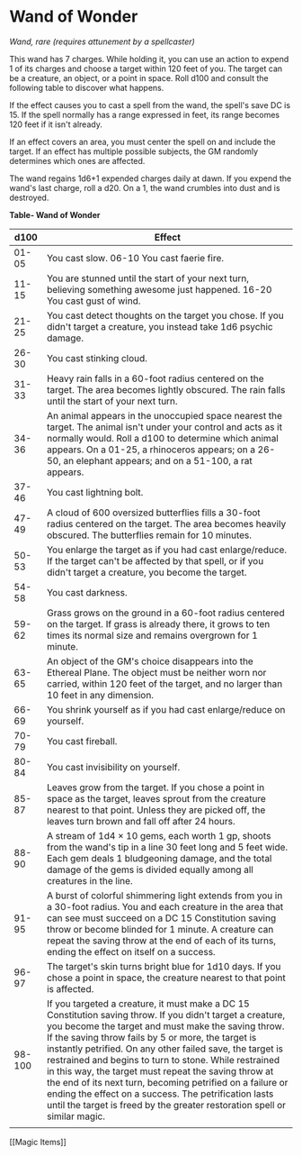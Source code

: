 # Wand of Wonder

*Wand, rare (requires attunement by a spellcaster)*

This wand has 7 charges. While holding it, you can use an action to expend 1 of its charges and choose a target within 120 feet of you. The target can be a creature, an object, or a point in space. Roll d100 and consult the following table to discover what happens.

If the effect causes you to cast a spell from the wand, the spell's save DC is 15. If the spell normally has a range expressed in feet, its range becomes 120 feet if it isn't already.

If an effect covers an area, you must center the spell on and include the target. If an effect has multiple possible subjects, the GM randomly determines which ones are affected.

The wand regains 1d6+1 expended charges daily at dawn. If you expend the wand's last charge, roll a d20. On a 1, the wand crumbles into dust and is destroyed.

**Table- Wand of Wonder**

| d100   | Effect                                                                                                                                                                                                                                                                                                                                                                                                                                                                                                                                                                                                   |
|--------|----------------------------------------------------------------------------------------------------------------------------------------------------------------------------------------------------------------------------------------------------------------------------------------------------------------------------------------------------------------------------------------------------------------------------------------------------------------------------------------------------------------------------------------------------------------------------------------------------------|
| 01-05  | You cast slow. 06-10 You cast faerie fire.                                                                                                                                                                                                                                                                                                                                                                                                                                                                                                                                                               |
| 11-15  | You are stunned until the start of your next turn, believing something awesome just happened. 16-20 You cast gust of wind.                                                                                                                                                                                                                                                                                                                                                                                                                                                                               |
| 21-25  | You cast detect thoughts on the target you chose. If you didn't target a creature, you instead take 1d6 psychic damage.                                                                                                                                                                                                                                                                                                                                                                                                                                                                                  |
| 26-30  | You cast stinking cloud.                                                                                                                                                                                                                                                                                                                                                                                                                                                                                                                                                                                 |
| 31-33  | Heavy rain falls in a 60-foot radius centered on the target. The area becomes lightly obscured. The rain falls until the start of your next turn.                                                                                                                                                                                                                                                                                                                                                                                                                                                        |
| 34-36  | An animal appears in the unoccupied space nearest the target. The animal isn't under your control and acts as it normally would. Roll a d100 to determine which animal appears. On a 01-25, a rhinoceros appears; on a 26-50, an elephant appears; and on a 51-100, a rat appears.                                                                                                                                                                                                                                                                                                                       |
| 37-46  | You cast lightning bolt.                                                                                                                                                                                                                                                                                                                                                                                                                                                                                                                                                                                 |
| 47-49  | A cloud of 600 oversized butterflies fills a 30-foot radius centered on the target. The area becomes heavily obscured. The butterflies remain for 10 minutes.                                                                                                                                                                                                                                                                                                                                                                                                                                            |
| 50-53  | You enlarge the target as if you had cast enlarge/reduce. If the target can't be affected by that spell, or if you didn't target a creature, you become the target.                                                                                                                                                                                                                                                                                                                                                                                                                                      |
| 54-58  | You cast darkness.                                                                                                                                                                                                                                                                                                                                                                                                                                                                                                                                                                                       |
| 59-62  | Grass grows on the ground in a 60-foot radius centered on the target. If grass is already there, it grows to ten times its normal size and remains overgrown for 1 minute.                                                                                                                                                                                                                                                                                                                                                                                                                               |
| 63-65  | An object of the GM's choice disappears into the Ethereal Plane. The object must be neither worn nor carried, within 120 feet of the target, and no larger than 10 feet in any dimension.                                                                                                                                                                                                                                                                                                                                                                                                                |
| 66-69  | You shrink yourself as if you had cast enlarge/reduce on yourself.                                                                                                                                                                                                                                                                                                                                                                                                                                                                                                                                       |
| 70-79  | You cast fireball.                                                                                                                                                                                                                                                                                                                                                                                                                                                                                                                                                                                       |
| 80-84  | You cast invisibility on yourself.                                                                                                                                                                                                                                                                                                                                                                                                                                                                                                                                                                       |
| 85-87  | Leaves grow from the target. If you chose a point in space as the target, leaves sprout from the creature nearest to that point. Unless they are picked off, the leaves turn brown and fall off after 24 hours.                                                                                                                                                                                                                                                                                                                                                                                          |
| 88-90  | A stream of 1d4 × 10 gems, each worth 1 gp, shoots from the wand's tip in a line 30 feet long and 5 feet wide. Each gem deals 1 bludgeoning damage, and the total damage of the gems is divided equally among all creatures in the line.                                                                                                                                                                                                                                                                                                                                                                 |
| 91-95  | A burst of colorful shimmering light extends from you in a 30-foot radius. You and each creature in the area that can see must succeed on a DC 15 Constitution saving throw or become blinded for 1 minute. A creature can repeat the saving throw at the end of each of its turns, ending the effect on itself on a success.                                                                                                                                                                                                                                                                            |
| 96-97  | The target's skin turns bright blue for 1d10 days. If you chose a point in space, the creature nearest to that point is affected.                                                                                                                                                                                                                                                                                                                                                                                                                                                                        |
| 98-100 | If you targeted a creature, it must make a DC 15 Constitution saving throw. If you didn't target a creature, you become the target and must make the saving throw. If the saving throw fails by 5 or more, the target is instantly petrified. On any other failed save, the target is restrained and begins to turn to stone. While restrained in this way, the target must repeat the saving throw at the end of its next turn, becoming petrified on a failure or ending the effect on a success. The petrification lasts until the target is freed by the greater restoration spell or similar magic. |
|        |                                                                                                                                                                                                                                                                                                                                                                                                                                                                                                                                                                                                          |


[[Magic Items]]